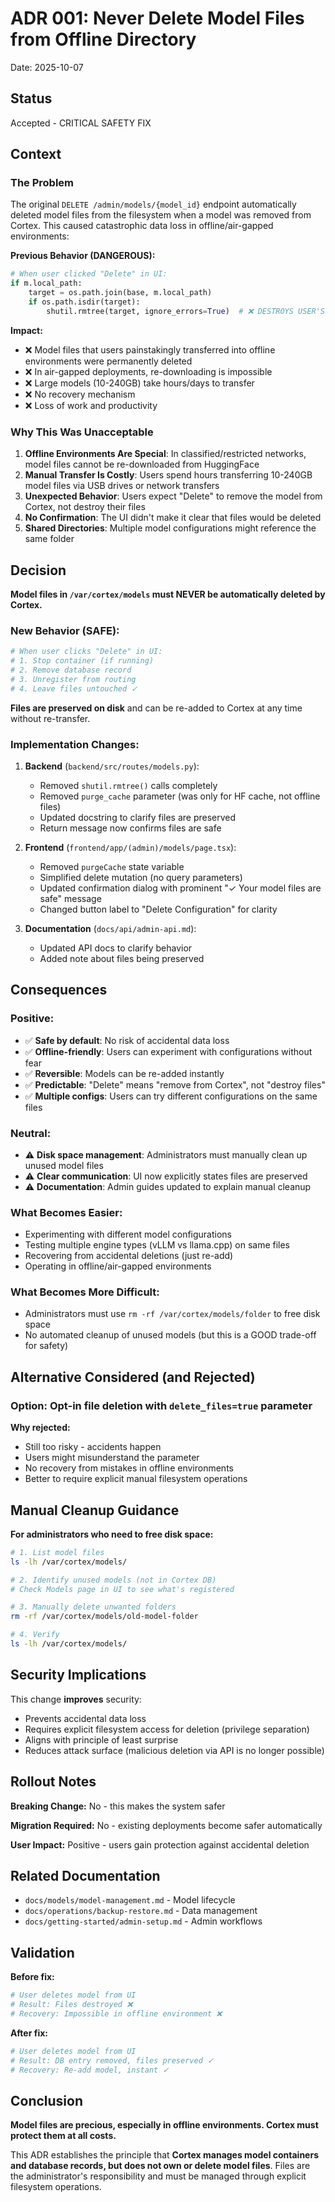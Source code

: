 # ADR 001: Never Delete Model Files from Offline Directory

Date: 2025-10-07

## Status
Accepted - CRITICAL SAFETY FIX

## Context

### The Problem

The original `DELETE /admin/models/{model_id}` endpoint automatically deleted model files from the filesystem when a model was removed from Cortex. This caused catastrophic data loss in offline/air-gapped environments:

**Previous Behavior (DANGEROUS):**
```python
# When user clicked "Delete" in UI:
if m.local_path:
    target = os.path.join(base, m.local_path)
    if os.path.isdir(target):
        shutil.rmtree(target, ignore_errors=True)  # ❌ DESTROYS USER'S FILES
```

**Impact:**
- ❌ Model files that users painstakingly transferred into offline environments were permanently deleted
- ❌ In air-gapped deployments, re-downloading is impossible
- ❌ Large models (10-240GB) take hours/days to transfer
- ❌ No recovery mechanism
- ❌ Loss of work and productivity

### Why This Was Unacceptable

1. **Offline Environments Are Special**: In classified/restricted networks, model files cannot be re-downloaded from HuggingFace
2. **Manual Transfer Is Costly**: Users spend hours transferring 10-240GB model files via USB drives or network transfers
3. **Unexpected Behavior**: Users expect "Delete" to remove the model from Cortex, not destroy their files
4. **No Confirmation**: The UI didn't make it clear that files would be deleted
5. **Shared Directories**: Multiple model configurations might reference the same folder

## Decision

**Model files in `/var/cortex/models` must NEVER be automatically deleted by Cortex.**

### New Behavior (SAFE):

```python
# When user clicks "Delete" in UI:
# 1. Stop container (if running)
# 2. Remove database record
# 3. Unregister from routing
# 4. Leave files untouched ✓
```

**Files are preserved on disk** and can be re-added to Cortex at any time without re-transfer.

### Implementation Changes:

1. **Backend** (`backend/src/routes/models.py`):
   - Removed `shutil.rmtree()` calls completely
   - Removed `purge_cache` parameter (was only for HF cache, not offline files)
   - Updated docstring to clarify files are preserved
   - Return message now confirms files are safe

2. **Frontend** (`frontend/app/(admin)/models/page.tsx`):
   - Removed `purgeCache` state variable
   - Simplified delete mutation (no query parameters)
   - Updated confirmation dialog with prominent "✓ Your model files are safe" message
   - Changed button label to "Delete Configuration" for clarity

3. **Documentation** (`docs/api/admin-api.md`):
   - Updated API docs to clarify behavior
   - Added note about files being preserved

## Consequences

### Positive:
- ✅ **Safe by default**: No risk of accidental data loss
- ✅ **Offline-friendly**: Users can experiment with configurations without fear
- ✅ **Reversible**: Models can be re-added instantly
- ✅ **Predictable**: "Delete" means "remove from Cortex", not "destroy files"
- ✅ **Multiple configs**: Users can try different configurations on the same files

### Neutral:
- ⚠️ **Disk space management**: Administrators must manually clean up unused model files
- ⚠️ **Clear communication**: UI now explicitly states files are preserved
- ⚠️ **Documentation**: Admin guides updated to explain manual cleanup

### What Becomes Easier:
- Experimenting with different model configurations
- Testing multiple engine types (vLLM vs llama.cpp) on same files
- Recovering from accidental deletions (just re-add)
- Operating in offline/air-gapped environments

### What Becomes More Difficult:
- Administrators must use `rm -rf /var/cortex/models/folder` to free disk space
- No automated cleanup of unused models (but this is a GOOD trade-off for safety)

## Alternative Considered (and Rejected)

### Option: Opt-in file deletion with `delete_files=true` parameter

**Why rejected:**
- Still too risky - accidents happen
- Users might misunderstand the parameter
- No recovery from mistakes in offline environments
- Better to require explicit manual filesystem operations

## Manual Cleanup Guidance

**For administrators who need to free disk space:**

```bash
# 1. List model files
ls -lh /var/cortex/models/

# 2. Identify unused models (not in Cortex DB)
# Check Models page in UI to see what's registered

# 3. Manually delete unwanted folders
rm -rf /var/cortex/models/old-model-folder

# 4. Verify
ls -lh /var/cortex/models/
```

## Security Implications

This change **improves** security:
- Prevents accidental data loss
- Requires explicit filesystem access for deletion (privilege separation)
- Aligns with principle of least surprise
- Reduces attack surface (malicious deletion via API is no longer possible)

## Rollout Notes

**Breaking Change:** No - this makes the system safer

**Migration Required:** No - existing deployments become safer automatically

**User Impact:** Positive - users gain protection against accidental deletion

## Related Documentation

- `docs/models/model-management.md` - Model lifecycle
- `docs/operations/backup-restore.md` - Data management
- `docs/getting-started/admin-setup.md` - Admin workflows

## Validation

**Before fix:**
```bash
# User deletes model from UI
# Result: Files destroyed ❌
# Recovery: Impossible in offline environment ❌
```

**After fix:**
```bash
# User deletes model from UI
# Result: DB entry removed, files preserved ✓
# Recovery: Re-add model, instant ✓
```

## Conclusion

**Model files are precious, especially in offline environments. Cortex must protect them at all costs.**

This ADR establishes the principle that **Cortex manages model containers and database records, but does not own or delete model files**. Files are the administrator's responsibility and must be managed through explicit filesystem operations.
